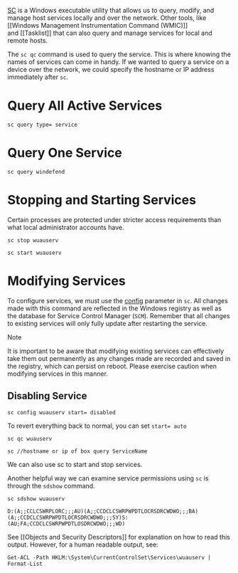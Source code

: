 [SC](https://docs.microsoft.com/en-us/previous-versions/windows/it-pro/windows-server-2012-r2-and-2012/cc754599(v=ws.11)) is a Windows executable utility that allows us to query, modify, and manage host services locally and over the network. Other tools, like [[Windows Management Instrumentation Command (WMIC)]] and [[Tasklist]] that can also query and manage services for local and remote hosts.

The `sc qc` command is used to query the service. This is where knowing the names of services can come in handy. If we wanted to query a service on a device over the network, we could specify the hostname or IP address immediately after `sc`.

# Query All Active Services

```cmd-session
sc query type= service
```

# Query One Service 

```cmd-session
sc query windefend    
```

# Stopping and Starting Services

Certain processes are protected under stricter access requirements than what local administrator accounts have.

```cmd-session
sc stop wuauserv
```

```cmd-session
sc start wuauserv
```

# Modifying Services

To configure services, we must use the [config](https://learn.microsoft.com/en-us/windows-server/administration/windows-commands/sc-config) parameter in `sc`. All changes made with this command are reflected in the Windows registry as well as the database for Service Control Manager (`SCM`). Remember that all changes to existing services will only fully update after restarting the service.

> [!NOTE]
> It is important to be aware that modifying existing services can effectively take them out permanently as any changes made are recorded and saved in the registry, which can persist on reboot. Please exercise caution when modifying services in this manner.

## Disabling Service 

```cmd-session
sc config wuauserv start= disabled
```

To revert everything back to normal, you can set `start= auto`



```cmd-session
sc qc wuauserv
```

```cmd-session
sc //hostname or ip of box query ServiceName
```

We can also use sc to start and stop services.


Another helpful way we can examine service permissions using `sc` is through the `sdshow` command.

```cmd-session
sc sdshow wuauserv

D:(A;;CCLCSWRPLORC;;;AU)(A;;CCDCLCSWRPWPDTLOCRSDRCWDWO;;;BA)(A;;CCDCLCSWRPWPDTLOCRSDRCWDWO;;;SY)S:(AU;FA;CCDCLCSWRPWPDTLOSDRCWDWO;;;WD)
```
See [[Objects and Security Descriptors]] for explanation on how to read this output. However, for a human readable output, see:

```powershell-session
Get-ACL -Path HKLM:\System\CurrentControlSet\Services\wuauserv | Format-List
```